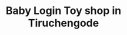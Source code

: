---
title: "Baby Login Toy shop in Tiruchengode"
url: /tiruchengode/baby-login-toy-shop-in-tiruchengode/
shop: baby goods
---